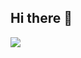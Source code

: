 ## Hi there 👋
![](https://github-profile-summary-cards.vercel.app/api/cards/profile-details?username=TakeshiSaito&theme=2077)

<!--
**TakeshiSaito/TakeshiSaito** is a ✨ _special_ ✨ repository because its `README.md` (this file) appears on your GitHub profile.

Here are some ideas to get you started:

- 🔭 I’m currently working on ...
- 🌱 I’m currently learning ...
- 👯 I’m looking to collaborate on ...
- 🤔 I’m looking for help with ...
- 💬 Ask me about ...
- 📫 How to reach me: ...
- 😄 Pronouns: ...
- ⚡ Fun fact: ...
-->
